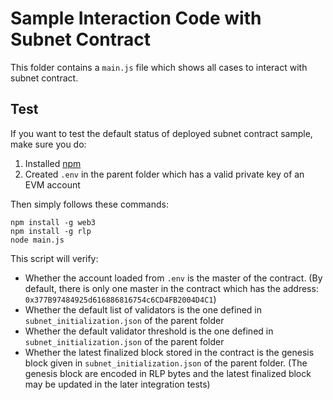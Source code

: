 # Sample Interaction Code with Subnet Contract
This folder contains a `main.js` file which shows all cases to interact with subnet contract.

## Test
If you want to test the default status of deployed subnet contract sample, make sure you do:
1. Installed [npm](https://docs.npmjs.com/downloading-and-installing-node-js-and-npm)
2. Created `.env` in the parent folder which has a valid private key of an EVM account

Then simply follows these commands: 

```
npm install -g web3
npm install -g rlp
node main.js
```

This script will verify:
- Whether the account loaded from `.env` is the master of the contract. (By default, there is only one master in the contract which has the address: `0x377B97484925d616886816754c6CD4FB2004D4C1`)
- Whether the default list of validators is the one defined in `subnet_initialization.json` of the parent folder
- Whether the default validator threshold is the one defined in `subnet_initialization.json` of the parent folder
- Whether the latest finalized block stored in the contract is the genesis block given in `subnet_initialization.json` of the parent folder. (The genesis block are encoded in RLP bytes and the latest finalized block may be updated in the later integration tests)